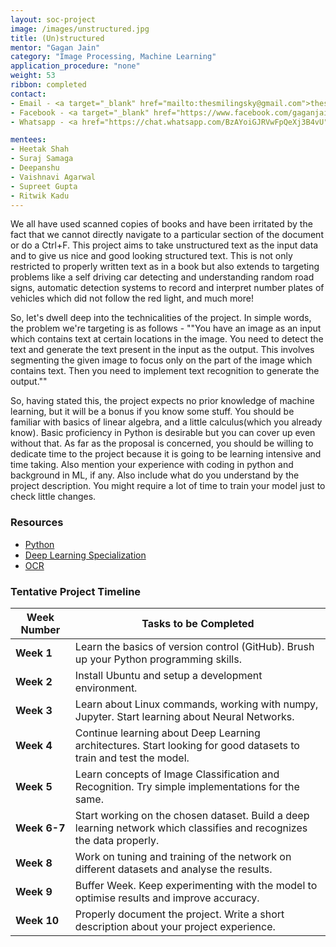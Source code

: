 ```yaml
---
layout: soc-project
image: /images/unstructured.jpg
title: (Un)structured
mentor: "Gagan Jain"
category: "Image Processing, Machine Learning"
application_procedure: "none"
weight: 53
ribbon: completed
contact:
- Email - <a target="_blank" href="mailto:thesmilingsky@gmail.com">thesmilingsky@gmail.com</a>
- Facebook - <a target="_blank" href="https://www.facebook.com/gaganjain1582"> ID </a>
- Whatsapp - <a href="https://chat.whatsapp.com/BzAYoiGJRVwFpQeXj3B4vU"> Group </a>

mentees:
- Heetak Shah
- Suraj Samaga
- Deepanshu
- Vaishnavi Agarwal
- Supreet Gupta
- Ritwik Kadu
---
```


We all have used scanned copies of books and have been irritated by the fact that we cannot directly navigate to a particular section of the document or do a Ctrl+F. This project aims to take unstructured text as the input data and to give us nice and good looking structured text. This is not only restricted to properly written text as in a book but also extends to targeting problems like a self driving car detecting and understanding random road signs, automatic detection systems to record and interpret number plates of vehicles which did not follow the red light, and much more! 

<!--break-->

So, let's dwell deep into the technicalities of the project. In simple words, the problem we're targeting is as follows - ""You have an image as an input which contains text at certain locations in the image. You need to detect the text and generate the text present in the input as the output. This involves segmenting the given image to focus only on the part of the image which contains text. Then you need to implement text recognition to generate the output.""

<!--break-->

So, having stated this, the project expects no prior knowledge of machine learning, but it will be a bonus if you know some stuff. You should be familiar with basics of linear algebra, and a little calculus(which you already know). Basic proficiency in Python is desirable but you can cover up even without that. As far as the proposal is concerned, you should be willing to dedicate time to the project because it is going to be learning intensive and time taking. Also mention your experience with coding in python and background in ML, if any. Also include what do you understand by the project description. You might require a lot of time to train your model just to check little changes. 



### Resources 
- [Python](https://www.hackerrank.com/domains/python)
- [Deep Learning Specialization](https://www.coursera.org/specializations/deep-learning)
- [OCR](https://towardsdatascience.com/a-gentle-introduction-to-ocr-ee1469a201aa)

### Tentative Project Timeline
<!--break-->

|Week Number  | Tasks to be Completed|
|--- | --- | 
|**Week 1** |Learn the basics of version control (GitHub). Brush up your Python programming skills.|
|**Week 2** |Install Ubuntu and setup a development environment.|
|**Week 3** |Learn about Linux commands, working with numpy, Jupyter. Start learning about Neural Networks.|
|**Week 4** |Continue learning about Deep Learning architectures. Start looking for good datasets to train and test the model.|
|**Week 5** |Learn concepts of Image Classification and Recognition. Try simple implementations for the same.|
|**Week 6-7** |Start working on the chosen dataset. Build a deep learning network which classifies and recognizes the data properly.|
|**Week 8** |Work on tuning and training of the network on different datasets and analyse the results.|
|**Week 9** |Buffer Week. Keep experimenting with the model to optimise results and improve accuracy.|
|**Week 10** |Properly document the project. Write a short description about your project experience.|


